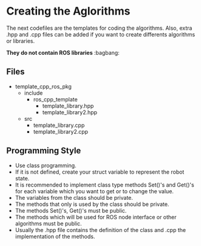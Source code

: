 # Creating the Aglorithms

The next codefiles are the templates for coding the algorithms. Also, extra .hpp and .cpp files can be added if you want to create differents algorithms or libraries.

**They do not contain ROS libraries** :bagbang:

## Files

- template_cpp_ros_pkg
    - include
        - ros_cpp_template
            - template_library.hpp
            - template_library2.hpp
    - src
        - template_library.cpp
        - template_library2.cpp


## Programming Style

- Use class programming.
- If it is not defined, create your struct variable to represent the robot state.
- It is recommended to implement class type methods Set()'s and Get()'s for each variable which you want to get or to change the value.
- The variables from the class should be private.
- The methods that only is used by the class should be private.
- The methods Set()'s, Get()'s must be public.
- The methods which will be used for ROS node interface or other algorithms must be public.
- Usually the .hpp file contains the definition of the class and .cpp the implementation of the methods.

